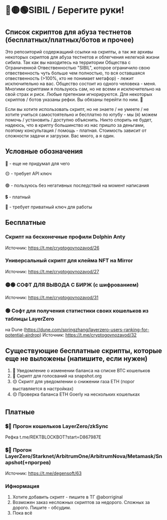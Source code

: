 # 🔴🟡🟢SIBIL / Берегите руки!

## Список скриптов для абуза тестнетов (бесплатных/платных/ботов и прочее)
Это репозиторий содержащиий ссылки на скрипты, а так же архивы некоторых скриптов для абуза тестнетов и облегчения нелегкой жизни сибила. Так как вы находитесь на территории Общества с Ограниченной Отвественностью "SIBIL", которое ограничило свою отвественность чуть больше чем полностью, то вся оставшаяся отвественность (>100%, кто не понимает метафор) - лежит исключительно на вас. Общество состоит из одного человека - меня. Многими скриптами я пользуюсь сам, но не всеми и исключительно на свой страх и риск. Любые претензии игнорируются. Для некоторых скриптов / ботов указаны рефки. Вы обязаны перейти по ним. 🤣

Если вы хотите использовать скрипт, но не знаете / не умеете / не хотите учиться самостоятельно и бесплатно по ютубу - мы (я) можем помочь / установить / доступно объяснить. Никто спорить не будет, надеюсь, что в крипту большинство из нас пришло за деньгами, поэтому консультация / помощь - платная. Стоимость зависит от сложности задачи и загрузки. Вас много, а я один. 

## Условные обозначения
🔴 - еще не придумал для чего

🟡 - требует API ключ

🟢 - пользуюсь без негативных последствий на момент написания

💲 - платный

🔑 - требует приватный ключ для работы

## Бесплатные

### Скрипт на бесконечные профили Dolphin Anty
Источник: https://t.me/cryptogovnozavod/26

### Универсальный скрипт для клейма NFT на Mirror
Источник: https://t.me/cryptogovnozavod/27

### 🟡🟢 СОФТ ДЛЯ ВЫВОДА С БИРЖ (с шифрованием)
Источник: https://t.me/cryptogovnozavod/31

### 🟢 Софт для получения статистики своих кошельков из таблицы LayerZero
на Dune (https://dune.com/springzhang/layerzero-users-ranking-for-potential-airdrop) 
Источник: https://t.me/cryptogovnozavod/32

## Существующие бесплатные скрипты, которые еще не выложены (напишите, если нужен)
1. 🔑 Уведомление о изменении баланса на списке BTC кошельков
2. 🔑 Скрипт для голосваний на snapshot.org
3. 🟡 Скрипт для уведомлении о снижении газа ETH (порог выставляется в настройках)
4. 🟡 Проверка баланса ETH Goerly на нескольких кошельках

## Платные

### 💲🔑 Прогон кошельков LayerZero/zkSync
Рефка
t.me/REKTBLOCKBOT?start=D867987E

### 💲🔑 Прогон LayerZero/Starknet/ArbitrumOne/ArbitrumNova/Metamask/Snapshot(+прогрев)
Источник: https://t.me/degensoft/63

### Ифнормация
1. Хотите добавить скрипт - пишите в ТГ @aborriginal
2. Возможен заказ несложных скриптов за недорого. Сложных за дорого. Пишите - обсудим.
3. Пока всё
